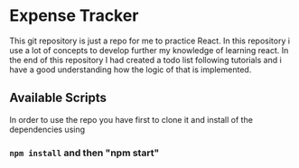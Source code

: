 # Expense Tracker

This git repository is just a repo for me to practice React. In this repository i use a lot of concepts to develop further my knowledge of learning react. In the end of this repository I had created a todo list following tutorials and i have a good understanding how the logic of that is implemented. 

## Available Scripts

In order to use the repo you have first to clone it and install of the dependencies using 
### `npm install` and then "npm start"


